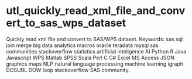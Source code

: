 # utl_quickly_read_xml_file_and_convert_to_sas_wps_dataset
Quickly read xml file and convert to SAS/WPS dataset.  Keywords: sas sql join merge big data analytics macros oracle teradata mysql sas communities stackoverflow statistics artificial inteligence AI Python R Java Javascript WPS Matlab SPSS Scala Perl C C# Excel MS Access JSON graphics maps NLP natural language processing machine learning igraph DOSUBL DOW loop stackoverflow SAS community.

